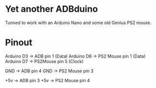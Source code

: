 Yet another ADBduino
====================


Tunned to work with an Arduino Nano and some old Genius PS2 mouse.

Pinout
======

Arduino D3 -> ADB pin 1 (Data)
Arduino D6 -> PS2 Mouse pin 1 (Data)
Arduino D7 -> PS2Mouse pin 5 (Clock)

GND -> ADB pin 4 
GND -> PS2 Mouse pin 3

+5v -> ADB pin 3
+5v -> PS2 Mouse pin 4
